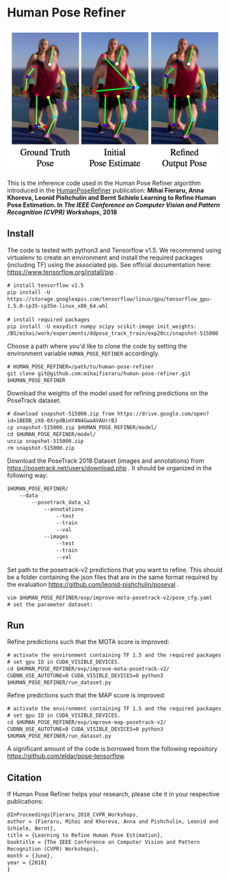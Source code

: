 # Human Pose Refiner
![](images/PoseRefinerTeaser.png)

This is the inference code used in the Human Pose Refiner algorithm introduced in the [HumanPoseRefiner](https://arxiv.org/abs/1804.07909) publication:
**Mihai Fieraru, Anna Khoreva, Leonid Pishchulin and Bernt Schiele
Learning to Refine Human Pose Estimation.
In _The IEEE Conference on Computer Vision and Pattern Recognition (CVPR) Workshops_, 2018**

## Install
The code is tested with python3 and Tensorflow v1.5.
We recommend using virtualenv to create an environment and install the required packages (including TF) using the associated pip. See official documentation here: https://www.tensorflow.org/install/pip .

```
# install tensorflow v1.5
pip install -U https://storage.googleapis.com/tensorflow/linux/gpu/tensorflow_gpu-1.5.0-cp35-cp35m-linux_x86_64.whl

# install required packages
pip install -U easydict numpy scipy scikit-image init_weights: /BS/mihai/work/experiments/ddpose_track_train/exp20cc/snapshot-515000
```


Choose a path where you'd like to clone the code by setting the environment variable `HUMAN_POSE_REFINER` accordingly.
```
# HUMAN_POSE_REFINER=/path/to/human-pose-refiner
git clone git@github.com:mihaifieraru/human-pose-refiner.git $HUMAN_POSE_REFINER
```

Download the weights of the model used for refining predictions on the PoseTrack dataset.
```
# download snapshot-515000.zip from https://drive.google.com/open?id=1BEDB_zX8-0XrpdBimYAN4GwaAVAUrrBJ
cp snapshot-515000.zip $HUMAN_POSE_REFINER/model/
cd $HUMAN_POSE_REFINER/model/
unzip snapshot-515000.zip
rm snapshot-515000.zip
```

Download the PoseTrack 2018 Dataset (images and annotations) from https://posetrack.net/users/download.php .
It should be organized in the following way:
```
$HUMAN_POSE_REFINER/
    --data
        --posetrack_data_v2
            --annotations
                --test
                --train
                --val
            --images
                --test
                --train
                --val
```
Set path to the posetrack-v2 predictions that you want to refine. This should be a folder containing the json files that are in the same format required by the evaluation https://github.com/leonid-pishchulin/poseval .
```
vim $HUMAN_POSE_REFINER/exp/improve-mota-posetrack-v2/pose_cfg.yaml
# set the parameter dataset:
```
## Run
Refine predictions such that the MOTA score is improved:
```
# activate the environment containing TF 1.5 and the required packages
# set gpu ID in CUDA_VISIBLE_DEVICES. 
cd $HUMAN_POSE_REFINER/exp/improve-mota-posetrack-v2/
CUDNN_USE_AUTOTUNE=0 CUDA_VISIBLE_DEVICES=0 python3 $HUMAN_POSE_REFINER/run_dataset.py
```

Refine predictions such that the MAP score is improved:
```
# activate the environment containing TF 1.5 and the required packages
# set gpu ID in CUDA_VISIBLE_DEVICES. 
cd $HUMAN_POSE_REFINER/exp/improve-map-posetrack-v2/
CUDNN_USE_AUTOTUNE=0 CUDA_VISIBLE_DEVICES=0 python3 $HUMAN_POSE_REFINER/run_dataset.py
```

A significant amount of the code is borrowed from the following repository https://github.com/eldar/pose-tensorflow.

## Citation
If Human Pose Refiner helps your research, please cite it in your respective publications:
```
@InProceedings{Fieraru_2018_CVPR_Workshops,
author = {Fieraru, Mihai and Khoreva, Anna and Pishchulin, Leonid and Schiele, Bernt},
title = {Learning to Refine Human Pose Estimation},
booktitle = {The IEEE Conference on Computer Vision and Pattern Recognition (CVPR) Workshops},
month = {June},
year = {2018}
}
```
